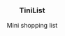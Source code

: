 <div align="center">
<h3 align="center">TiniList</h3>
  <p align="center">
    Mini shopping list

  </p>
</div>

<br/>
